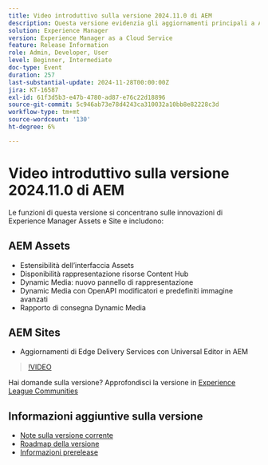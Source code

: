 ```yaml
---
title: Video introduttivo sulla versione 2024.11.0 di AEM
description: Questa versione evidenzia gli aggiornamenti principali a Adobe Experience Manager (AEM) Sites e Assets, tra cui l’estensibilità dell’interfaccia migliorata, nuove opzioni di rendering, modificatori di immagini avanzati e miglioramenti a Edge Delivery Services con Universal Editor in AEM.
solution: Experience Manager
version: Experience Manager as a Cloud Service
feature: Release Information
role: Admin, Developer, User
level: Beginner, Intermediate
doc-type: Event
duration: 257
last-substantial-update: 2024-11-28T00:00:00Z
jira: KT-16587
exl-id: 61f3d5b3-e47b-4780-ad87-e76c22d18896
source-git-commit: 5c946ab73e78d4243ca310032a10bb8e82228c3d
workflow-type: tm+mt
source-wordcount: '130'
ht-degree: 6%

---
```


# Video introduttivo sulla versione 2024.11.0 di AEM

Le funzioni di questa versione si concentrano sulle innovazioni di Experience Manager Assets e Site e includono:

## AEM Assets

* Estensibilità dell’interfaccia Assets&#x200B;
* Disponibilità rappresentazione risorse Content Hub&#x200B;
* Dynamic Media: nuovo pannello di rappresentazione&#x200B;
* Dynamic Media con OpenAPI &#x200B;modificatori e predefiniti immagine avanzati&#x200B;
* Rapporto di consegna Dynamic Media&#x200B;

## AEM Sites

* Aggiornamenti di Edge Delivery Services con &#x200B;Universal Editor in AEM

>[!VIDEO](https://video.tv.adobe.com/v/3440920/?learn=on&enablevpops)

Hai domande sulla versione?  Approfondisci la versione in [Experience League Communities](https://adobe.ly/3ZKpM0u)

## Informazioni aggiuntive sulla versione

* [Note sulla versione corrente](https://experienceleague.adobe.com/docs/experience-manager-cloud-service/content/release-notes/home.html?lang=it)
* [Roadmap della versione](https://experienceleague.adobe.com/docs/experience-manager-release-information/aem-release-updates/update-releases-roadmap.html?lang=it)
* [Informazioni prerelease](https://experienceleague.adobe.com/docs/experience-manager-cloud-service/content/release-notes/prerelease.html)
